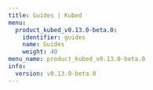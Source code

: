 ```yaml
---
title: Guides | Kubed
menu:
  product_kubed_v0.13.0-beta.0:
    identifier: guides
    name: Guides
    weight: 40
menu_name: product_kubed_v0.13.0-beta.0
info:
  version: v0.13.0-beta.0
---
```


